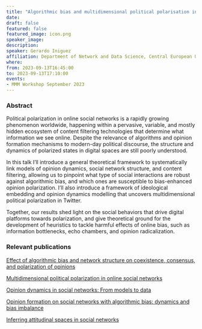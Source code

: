 ```yaml
---
title: "Algorithmic bias and multidimensional political polarisation in online social networks"
date:
draft: false
featured: false
featured_image: icon.png
speaker_image:
description:
speaker: Gerardo Iniguez
affiliation: Department of Network and Data Science, Central European University Vienna
where:
from: 2023-09-13T16:45:00
to: 2023-09-13T17:10:00
events:
- MMM Workshop September 2023
---
```


### Abstract

Political polarization in online social networks is a rapidly growing phenomenon worldwide, happening within a pervasive, variable, and mostly hidden ecosystem of content filtering technologies that determine what information we see online. Despite the relevance of algorithms and opinion formation mechanisms to modern-day political discourse, the structure and dynamics of polarized states in digital spaces are still poorly understood. 

In this talk I’ll introduce a general theoretical framework to systematically link models of opinion dynamics, social network structure, and content filtering, allowing us to pinpoint what type of social interactions are robust against algorithmic bias, and which ones are susceptible to bias-enhanced opinion polarization. I’ll also introduce a framework of ideological embedding and opinion dynamics modelling that uncovers multidimensional political polarization in Twitter. 

Together, our results shed light on the social behaviors that drive digital platforms towards polarization, and give theoretical ground for the development of heuristics to tackle harmful effects of online bias, such as information bottlenecks, echo chambers, and opinion radicalization.
 
 

### Relevant publications 


[Effect of algorithmic bias and network structure on coexistence,
consensus, and polarization of opinions](Peralta_EffectAlgorithmicBiasNetStructure.pdf)

[Multidimensional political polarization in online social networks](Peralta_MultidimensionalPoliticalPolarizationOSNs.pdf)

[Opinion dynamics in social networks: From models to data](Peralta_OpinionDynamicsSocialNets.pdf)

[Opinion formation on social networks with
algorithmic bias: dynamics and bias imbalance](Peralta_OpinionFormationSocialNetsAlgorithmicBias.pdf)

[Inferring attitudinal spaces in social networks](RamaciottiInferringAttitudinalSpacesSocialNets.pdf)
